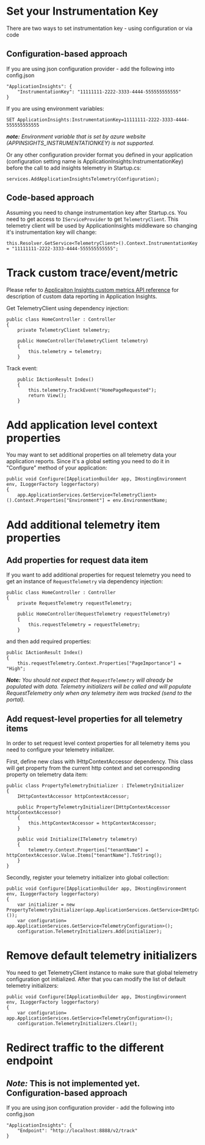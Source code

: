 Set your Instrumentation Key
============================
There are two ways to set instrumentation key - using configuration or via code

Configuration-based approach
----------------------------
If you are using json configuration provider - add the following into config.json
```
"ApplicationInsights": {
    "InstrumentationKey": "11111111-2222-3333-4444-555555555555"
}
```
If you are using environment variables:
```
SET ApplicationInsights:InstrumentationKey=11111111-2222-3333-4444-555555555555
```
***note:*** *Environment variable that is set by azure website (APPINSIGHTS_INSTRUMENTATIONKEY) is not supported.*

Or any other configuration provider format you defined in your application (configuration setting name is ApplicationInsights:InstrumentationKey) before the call to add insights telemetry in Startup.cs:
```
services.AddApplicationInsightsTelemetry(Configuration);
```

Code-based approach
-------------------
Assuming you need to change instrumentation key after Startup.cs. You need to get access to ```IServiceProvider``` to get ```TelemetryClient```. This telemetry client will be used by ApplicationInsights middleware so changing it's instrumentation key will change:
```
this.Resolver.GetService<TelemetryClient>().Context.InstrumentationKey = "11111111-2222-3333-4444-555555555555";
```

Track custom trace/event/metric
===============================
Please refer to [Applicaiton Insights custom metrics API reference](http://azure.microsoft.com/en-us/documentation/articles/app-insights-custom-events-metrics-api/) for description of custom data reporting in Application Insights.

Get TelemetryClient using dependency injection: 
```
public class HomeController : Controller
{
    private TelemetryClient telemetry;

    public HomeController(TelemetryClient telemetry)
    {
        this.telemetry = telemetry;
    }
```

Track event:
```
    public IActionResult Index()
    {
        this.telemetry.TrackEvent("HomePageRequested");
        return View();
    }

```

Add application level context properties
========================================
You may want to set additional properties on all telemetry data your application reports. Since it's a global setting you need to do it in "Configure" method of your application:
```
public void Configure(IApplicationBuilder app, IHostingEnvironment env, ILoggerFactory loggerfactory)
{
    app.ApplicationServices.GetService<TelemetryClient>().Context.Properties["Environment"] = env.EnvironmentName;
```


Add additional telemetry item properties
========================================
Add properties for request data item
------------------------------------
If you want to add additional properties for request telemetry you need to get an instance of ```RequestTelemetry``` via dependency injection:
```
public class HomeController : Controller
{
    private RequestTelemetry requestTelemetry;

    public HomeController(RequestTelemetry requestTelemetry)
    {
        this.requestTelemetry = requestTelemetry;
    }
```
and then add required properties:
```
public IActionResult Index()
{
    this.requestTelemetry.Context.Properties["PageImportance"] = "High";
```
***Note:*** *You should not expect that ```RequestTelemetry``` will already be populated with data. Telemetry initializers will be called and will populate RequestTelemetry only when any telemetry item was tracked (send to the portal).*


Add request-level properties for all telemetry items
---------------------------------------------------- 
In order to set request level context properties for all telemetry items you need to configure your telemetry initializer.

First, define new class with IHttpContextAccessor dependency. This class will get property from the current http context and set corresponding property on telemetry data item:
```
public class PropertyTelemetryInitializer : ITelemetryInitializer
{
    IHttpContextAccessor httpContextAccessor;

    public PropertyTelemetryInitializer(IHttpContextAccessor httpContextAccessor)
    {
        this.httpContextAccessor = httpContextAccessor;
    }

    public void Initialize(ITelemetry telemetry)
    {
        telemetry.Context.Properties["tenantName"] = httpContextAccessor.Value.Items["tenantName"].ToString();
    }
}
```
Secondly, register your telemetry initializer into global collection:
```
public void Configure(IApplicationBuilder app, IHostingEnvironment env, ILoggerFactory loggerfactory)
{
    var initializer = new PropertyTelemetryInitializer(app.ApplicationServices.GetService<IHttpContextAccessor>());
    var configuration= app.ApplicationServices.GetService<TelemetryConfiguration>();
    configuration.TelemetryInitializers.Add(initializer);
``` 

Remove default telemetry initializers
=====================================
You need to get TelemetryClient instance to make sure that global telemetry configuration got initialized. After that you can modify the list of default telemetry initializers: 
```
public void Configure(IApplicationBuilder app, IHostingEnvironment env, ILoggerFactory loggerfactory)
{
    var configuration= app.ApplicationServices.GetService<TelemetryConfiguration>();
    configuration.TelemetryInitializers.Clear();
```

Redirect traffic to the different endpoint
==========================================
***Note:*** This is not implemented yet.
Configuration-based approach
----------------------------
If you are using json configuration provider - add the following into config.json
```
"ApplicationInsights": {
    "Endpoint": "http://localhost:8888/v2/track"
}
```
